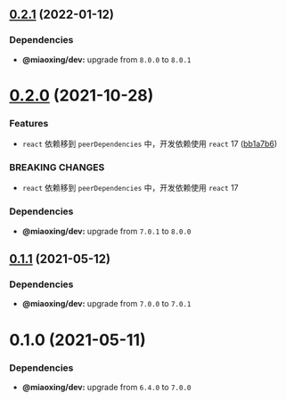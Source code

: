 ## [0.2.1](https://github.com/miaoxing/mxjs-list/compare/v0.2.0...v0.2.1) (2022-01-12)





### Dependencies

* **@miaoxing/dev:** upgrade from `8.0.0` to `8.0.1`

# [0.2.0](https://github.com/miaoxing/mxjs-list/compare/v0.1.1...v0.2.0) (2021-10-28)


### Features

* `react` 依赖移到 `peerDependencies` 中，开发依赖使用 `react` 17 ([bb1a7b6](https://github.com/miaoxing/mxjs-list/commit/bb1a7b665cc952b9478c7d456f2d0387a9c5e8a8))


### BREAKING CHANGES

* `react` 依赖移到 `peerDependencies` 中，开发依赖使用 `react` 17





### Dependencies

* **@miaoxing/dev:** upgrade from `7.0.1` to `8.0.0`

## [0.1.1](https://github.com/miaoxing/mxjs-list/compare/v0.1.0...v0.1.1) (2021-05-12)





### Dependencies

* **@miaoxing/dev:** upgrade from `7.0.0` to `7.0.1`

# 0.1.0 (2021-05-11)





### Dependencies

* **@miaoxing/dev:** upgrade from `6.4.0` to `7.0.0`
